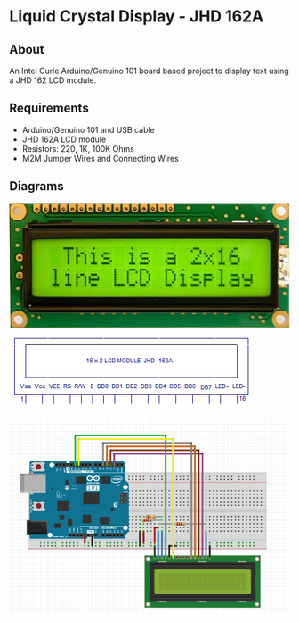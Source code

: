 # Liquid Crystal Display - JHD 162A

## About

An Intel Curie Arduino/Genuino 101 board based project to display text using a JHD 162 LCD module.

## Requirements

* Arduino/Genuino 101 and USB cable
* JHD 162A LCD module
* Resistors: 220, 1K, 100K Ohms
* M2M Jumper Wires and Connecting Wires

## Diagrams

![JHD 162A](https://raw.githubusercontent.com/Sampreet/iot-projects/master/Resources/JHD162A.PNG "JHD 162A")

![JHD 162A Pin Diagram](https://raw.githubusercontent.com/Sampreet/iot-projects/master/Resources/JHD162A_Pin_Diagram.PNG "JHD 162A Pin Diagram")

![JHD 162A Interfacing with Arduino 101](https://raw.githubusercontent.com/Sampreet/iot-projects/master/Projects/Arduino_Genuino_101/Liquid_Crystal_Display_JHD162A/Resources/Arduino_101_JHD162A.PNG "JHD 162A Interfacing")


